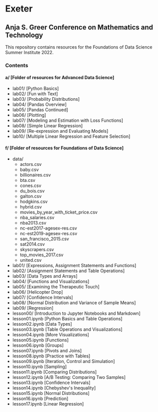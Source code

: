 # Exeter

## Anja S. Greer Conference on Mathematics and Technology
This repository contains resources for the Foundations of Data Science Summer Institute 2022.

### Contents

#### a/ [Folder of resources for Advanced Data Science]

- lab01/ [Python Basics]
- lab02/ [Fun with Text]
- lab03/ [Probability Distributions]
- lab04/ [Pandas Overview]
- lab05/ [Pandas Continued]
- lab06/ [Plotting]
- lab07/ [Modeling and Estimation with Loss Functions]
- lab08/ [Simple Linear Regression]
- lab09/ [Re-expression and Evaluating Models]
- lab10/ [Multiple Linear Regression and Feature Selection]

#### f/ [Folder of resources for Foundations of Data Science]
- data/
  - actors.csv
  - baby.csv
  - billionaires.csv 
  - bta.csv 
  - cones.csv 
  - du_bois.csv 
  - galton.csv 
  - hodgkins.csv 
  - hybrid.csv 
  - movies_by_year_with_ticket_price.csv
  - nba_salaries.csv
  - nba2013.csv
  - nc-est2017-agesex-res.csv
  - nc-est2019-agesex-res.csv
  - san_francisco_2015.csv
  - sat2014.csv
  - skyscrapers.csv 
  - top_movies_2017.csv 
  - united.csv 
- lab01/ [Expressions, Assignment Statements and Functions]
- lab02/ [Assignment Statements and Table Operations]
- lab03/ [Data Types and Arrays]
- lab04/ [Functions and Visualizations]
- lab05/ [Examining the Therapeutic Touch]
- lab06/ [Helicopter Drop]
- lab07/ [Confidence Intervals]
- lab08/ [Normal Distribution and Variance of Sample Means]
- lab09/ [Regression]
- lesson00/ [Introduction to Jupyter Notebooks and Markdown]
- lesson01.ipynb [Python Basics and Table Operations]
- lesson02.ipynb [Data Types]
- lesson03.ipynb [Table Operations and Visualizations]
- lesson04.ipynb [More Visualizations]
- lesson05.ipynb [Functions]
- lesson06.ipynb [Groups]
- lesson07.ipynb [Pivots and Joins]
- lesson08.ipynb [Practice with Tables]
- lesson09.ipynb [Iteration, Control and Simulation]
- lesson10.ipynb [Sampling]
- lesson11.ipynb [Comparing Distributions]
- lesson12.ipynb [A/B Testing: Comparing Two Samples]
- lesson13.ipynb [Confidence Intervals]
- lesson14.ipynb [Chebyshev's Inequality]
- lesson15.ipynb [Normal Distributions]
- lesson16.ipynb [Prediction]
- lesson17.ipynb [Linear Regression]
